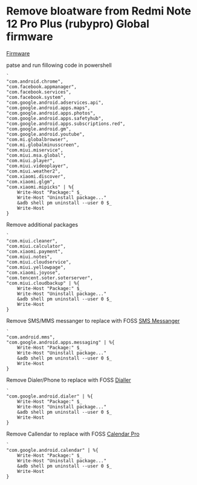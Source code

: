 # Remove bloatware from Redmi Note 12 Pro Plus (rubypro) Global firmware

[Firmware](https://xiaomifirmwareupdater.com/miui/ruby/)

patse and run fillowing code in powershell

```pwsh
`
"com.android.chrome",
"com.facebook.appmanager",
"com.facebook.services",
"com.facebook.system",
"com.google.android.adservices.api",
"com.google.android.apps.maps",
"com.google.android.apps.photos",
"com.google.android.apps.safetyhub",
"com.google.android.apps.subscriptions.red",
"com.google.android.gm",
"com.google.android.youtube",
"com.mi.globalbrowser",
"com.mi.globalminusscreen",
"com.miui.miservice",
"com.miui.msa.global",
"com.miui.player",
"com.miui.videoplayer",
"com.miui.weather2",
"com.xiaomi.discover",
"com.xiaomi.glgm",
"com.xiaomi.mipicks" | %{
	Write-Host "Package:" $_
	Write-Host "Uninstall package..."
	&adb shell pm uninstall --user 0 $_
	Write-Host
}
```

Remove additional packages

```pwsh
`
"com.miui.cleaner",
"com.miui.calculator",
"com.xiaomi.payment",
"com.miui.notes",
"com.miui.cloudservice",
"com.miui.yellowpage",
"com.xiaomi.joyose",
"com.tencent.soter.soterserver",
"com.miui.cloudbackup" | %{
	Write-Host "Package:" $_
	Write-Host "Uninstall package..."
	&adb shell pm uninstall --user 0 $_
	Write-Host
}
```

Remove SMS/MMS messanger to replace with FOSS [SMS Messanger](https://f-droid.org/en/packages/com.simplemobiletools.smsmessenger/)

```pwsh
`
"com.android.mms",
"com.google.android.apps.messaging" | %{
	Write-Host "Package:" $_
	Write-Host "Uninstall package..."
	&adb shell pm uninstall --user 0 $_
	Write-Host
}
```

Remove Dialer/Phone to replace with FOSS [Dialler](https://f-droid.org/en/packages/com.simplemobiletools.dialer/)

```pwsh
`
"com.google.android.dialer" | %{
	Write-Host "Package:" $_
	Write-Host "Uninstall package..."
	&adb shell pm uninstall --user 0 $_
	Write-Host
}
```

Remove Callendar to replace with FOSS [Calendar Pro](https://f-droid.org/en/packages/com.simplemobiletools.calendar.pro/)

```pwsh
`
"com.google.android.calendar" | %{
	Write-Host "Package:" $_
	Write-Host "Uninstall package..."
	&adb shell pm uninstall --user 0 $_
	Write-Host
}
```
